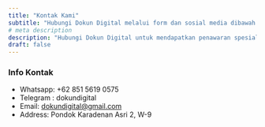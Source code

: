 ```yaml
---
title: "Kontak Kami"
subtitle: "Hubungi Dokun Digital melalui form dan sosial media dibawah ini"
# meta description
description: "Hubungi Dokun Digital untuk mendapatkan penawaran spesial, silahkan kontak kami sekarang juga !"
draft: false
---
```



### Info Kontak

* Whatsapp: +62 851 5619 0575
* Telegram : dokundigital
* Email: dokundigital@gmail.com
* Address: Pondok Karadenan Asri 2, W-9